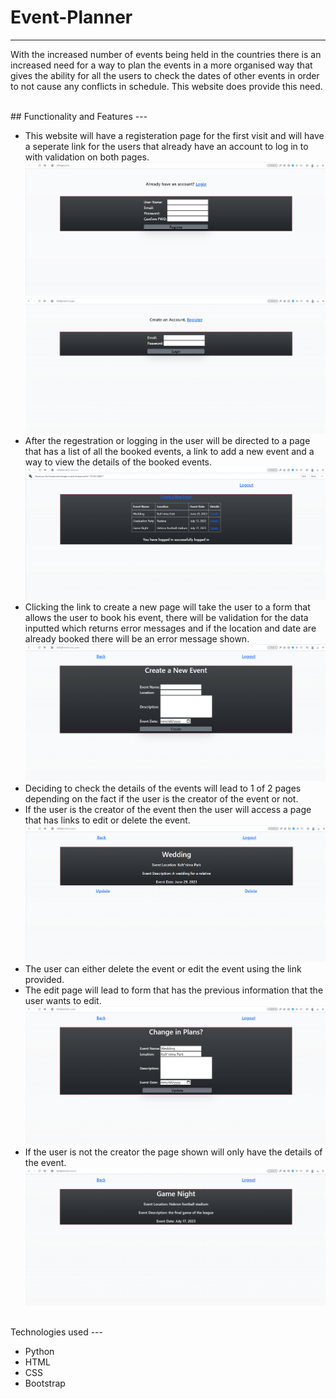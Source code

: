 # Event-Planner
---
<p>With the increased number of events being held in the countries there is an increased need for a way to plan the events
  in a more organised way that gives the ability for all the users to check the dates of other events in order to not cause
  any conflicts in schedule. This website does provide this need.
</p>
<br>
## Functionality and Features
---
<ul>
  <li>This website will have a registeration page for the first visit and will have a seperate link for the users that already have an account to log in to with validation on both pages.</li>
  <img src="https://github.com/Azzam97/Event-Planner/blob/main/images/register.jpg" alt"registration">
  <br> 
  <img src="https://github.com/Azzam97/Event-Planner/blob/main/images/login.png" alt"login">
  <li>After the regestration or logging in the user will be directed to a page that has a list of all the booked events, a link to add a new event and a way to view the details of the booked events.</li>
  <img src="https://github.com/Azzam97/Event-Planner/blob/main/images/main-page.png" alt"main-page">
  <li>Clicking the link to create a new page will take the user to a form that allows the user to book his event,
    there will be validation for the data inputted which returns error messages and if the location and date are already booked there will be an error message shown.</li>
  <img src="https://github.com/Azzam97/Event-Planner/blob/main/images/new-event.png" alt"new-event">
  <li>Deciding to check the details of the events will lead to 1 of 2 pages depending on the fact if the user is the creator of the event or not.</li>
  <li>If the user is the creator of the event then the user will access a page that has links to edit or delete the event.</li>
  <img src="https://github.com/Azzam97/Event-Planner/blob/main/images/details-creator.png" alt"details for the creator">
  <li>The user can either delete the event or edit the event using the link provided.</li>
  <li>The edit page will lead to  form that has the previous information that the user wants to edit.</li>
  <img src="https://github.com/Azzam97/Event-Planner/blob/main/images/edit.png" alt"edit">
  <li>If the user is not the creator the page shown will only have the details of the event.</li>
  <img src="https://github.com/Azzam97/Event-Planner/blob/main/images/details-others.png" alt"details for the other users">
</ul>
<br>
Technologies used
---
<ul>
  <li>Python</li>
  <li>HTML</li>
  <li>CSS</li>
  <li>Bootstrap</li>
</ul>
